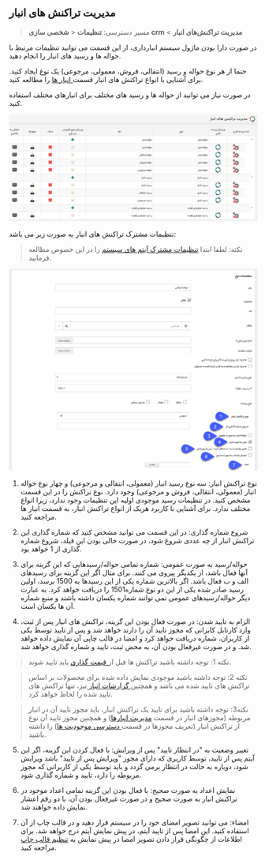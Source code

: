 ﻿## مدیریت تراکنش های انبار


> مسیر دسترسی: **تنظیمات** < **شخصی سازی crm** < **مدیریت تراکنش‌های انبار**

در صورت دارا بودن ماژول سیستم انبارداری، از این قسمت می توانید تنظیمات مرتبط با حواله ها و رسید های انبار را انجام دهید.

حتما از هر نوع حواله و رسید (انتقالی، فروش، معمولی، مرجوعی) یک نوع ایجاد کنید. برای آشنایی با انواع تراکنش های انبار قسمت[ انبار ها](https://github.com/1stco/PayamGostarDocs/blob/master/help%202.5.4/Buy-warehouse-sales/Store/Store.md)  را مطالعه کنید.

در صورت نیاز می توانید از حواله ها و رسید های مختلف برای انبارهای مختلف استفاده کنید.

![](Warehousedraftmanagement1.jpg)

تنظیمات مشترک تراکنش های انبار به صورت زیر می باشد:

> نکته: لطفا ابتدا [ تنظیمات مشترک آیتم های سیستم](https://github.com/1stco/PayamGostarDocs/blob/master/help%202.5.4/Settings/Personalization-crm/Overview/General-information/Shared-information-of-system%20items/Shared-information-of-system%20items.md)  را در این خصوص مطالعه فرمایید.


![](Warehousedraftmanagement2.png)

1. نوع تراکنش انبار: سه نوع رسید انبار (معمولی، انتقالی و مرجوعی) و چهار نوع حواله انبار (معمولی، انتقالی، فروش و مرجوعی) وجود دارد. نوع تراکنش را در این قسمت مشخص کنید. در تنظیمات رسید موجودی اولیه این تنظیمات وجود ندارد، زیرا انواع مختلف ندارد. برای آشنایی با کاربرد هریک از انواع تراکنش انبار، به قسمت انبار ها مراجعه کنید.

2. شروع شماره گذاری: در این قسمت می توانید مشخص کنید که شماره گذاری این تراکنش انبار از چه عددی شروع شود، در صورت خالی بودن این فیلد، شروع شماره گذاری از 1 خواهد بود.

3. حواله/رسید به صورت عمومی: شماره تمامی حواله/رسیدهایی که این گزینه برای آنها فعال باشد، از یکدیگر پیروی می کنند. برای مثال اگر این گزینه برای رسیدهای الف و ب فعال باشد. اگر بالاترین شماره یکی از این رسیدها به 1500 برسد، اولین رسید صادر شده یکی از این دو نوع شماره1501 را دریافت خواهد کرد. به عبارت دیگر حواله/رسیدهای عمومی نمی توانند شماره یکسان داشته باشند و منبع شماره آن ها یکسان است.

4. الزام به تایید شدن: در صورت فعال بودن این گزینه، تراکنش های انبار پس از ثبت، وارد کارتابل کابرانی که مجوز تایید آن را دارند خواهد شد و پس از تایید توسط یکی از کاربران، شماره دریافت خواهد کرد و امضا در قالب چاپی آن نمایش داده خواهد شد. و در صورت غیرفعال بودن آن، به محض ثبت، تایید و شماره گذاری خواهد شد.

> نکته 1: توجه داشته باشید تراکنش ها قبل از[ قیمت گذاری](https://github.com/1stco/PayamGostarDocs/blob/master/help%202.5.4/Buy-warehouse-sales/Store/gheymatgozari-etesal/gheymatgozari.md) باید تایید شوند.


> نکته 2: توجه داشته باشید موجودی نمایش داده شده برای محصولات بر اساس تراکنش های تایید شده می باشد و همچنین[ گزارشات انبار ](http://septadocs.1st.co.com/payamgostar/documents/%DA%AF%D8%B2%D8%A7%D8%B1%D8%B4%D8%A7%D8%AA-%D8%B3%DB%8C%D8%B3%D8%AA%D9%85%DB%8C?selectedId=601902a2-8722-4adc-4aa7-08d8cb33f31a&menuItemType=2)نیز، تنها تراکنش های تایید شده را لحاظ خواهد کرد. 

> نکته3: توجه داشته باشید برای تایید یک تراکنش انبار، باید مجوز تایید آن در انبار مربوطه (مجوزهای انبار در قسمت [مدیریت انبارها](https://github.com/1stco/PayamGostarDocs/blob/master/help%202.5.4/Management-and-reports/Warehouse-reports/Warehouse-reports.md)) و همچنین مجوز تایید آن نوع از تراکنش انبار (تعریف مجوزها در قسمت[ دسترسی موجودیت ها](https://github.com/1stco/PayamGostarDocs/blob/master/help%202.5.4/Settings/Manage-groups-and-users/permissions/Availability-of-entities/Availability-of-entities.md)) را داشته باشید.

5. تغییر وضعیت به "در انتظار تایید" پس از ویرایش: با فعال کردن این گزینه، اگر این آیتم پس از تایید، توسط کاربری که دارای مجوز "ویرایش پس از تایید" باشد ویرایش شود، دوباره به حالت در انتظار برمی گردد و باید توسط یکی از کاربرانی که مجوز مربوطه را دارد، تایید و شماره گذاری شود. 

6. نمایش اعداد به صورت صحیح: با فعال بودن این گزینه تمامی اعداد موجود در تراکنش انبار به صورت صحیح و در صورت غیرفعال بودن آن، با دو رقم اعشار نمایش داده خواهند شد.

7. امضاء: می توانید تصویر امضای خود را در سیستم قرار دهید و در قالب چاپ از آن استفاده کنید. این امضا پس از تایید آیتم، در پیش نمایش آیتم درج خواهد شد. برای اطلاعات از چگونگی قرار دادن تصویر امضا در پیش نمایش به [تنظیم قالب چاپ ](https://github.com/1stco/PayamGostarDocs/blob/master/help%202.5.4/Settings/Personalization-crm/Overview/General-information/Set%20the-print-template/Set%20the-print-template.md)مراجعه کنید.

